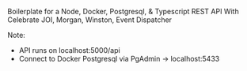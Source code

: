 Boilerplate for a Node, Docker, Postgresql, & Typescript REST API
With Celebrate JOI, Morgan, Winston, Event Dispatcher

Note:

- API runs on localhost:5000/api
- Connect to Docker Postgresql via PgAdmin -> localhost:5433
